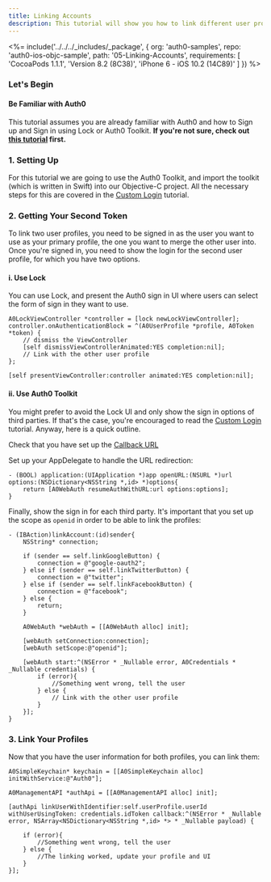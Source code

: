 ```yaml
---
title: Linking Accounts
description: This tutorial will show you how to link different user profiles, allowing different ways of signing in into a single profile.
---
```


<%= include('../../../_includes/_package', {
  org: 'auth0-samples',
  repo: 'auth0-ios-objc-sample',
  path: '05-Linking-Accounts',
  requirements: [
    'CocoaPods 1.1.1',
    'Version 8.2 (8C38)',
    'iPhone 6 - iOS 10.2 (14C89)'
  ]
}) %>

### Let's Begin

#### Be Familiar with Auth0

This tutorial assumes you are already familiar with Auth0 and how to Sign up and Sign in using Lock or Auth0 Toolkit. **If you're not sure, check out [this tutorial](/quickstart/native/ios-objc/01-login) first.**

### 1. Setting Up

For this tutorial we are going to use the Auth0 Toolkit, and import the toolkit (which is written in Swift) into our Objective-C project. All the necessary steps for this are covered in the [Custom Login](/quickstart/native/ios-objc/02-custom-login) tutorial.

### 2. Getting Your Second Token

To link two user profiles, you need to be signed in as the user you want to use as your primary profile, the one you want to merge the other user into. Once you're signed in, you need to show the login for the second user profile, for which you have two options.

#### i. Use Lock

You can use Lock, and present the Auth0 sign in UI where users can select the form of sign in they want to use.

```objc
A0LockViewController *controller = [lock newLockViewController];
controller.onAuthenticationBlock = ^(A0UserProfile *profile, A0Token *token) {
    // dismiss the ViewController
    [self dismissViewControllerAnimated:YES completion:nil];
    // Link with the other user profile
};

[self presentViewController:controller animated:YES completion:nil];
```

#### ii. Use Auth0 Toolkit

You might prefer to avoid the Lock UI and only show the sign in options of third parties. If that's the case, you're encouraged to read the [Custom Login](/quickstart/native/ios-objc/02-custom-login) tutorial. Anyway, here is a quick outline.

Check that you have set up the [Callback URL](/quickstart/native/ios-objc/00-introduction#2-configure-your-callback-urls)

Set up your AppDelegate to handle the URL redirection:

```objc
- (BOOL) application:(UIApplication *)app openURL:(NSURL *)url options:(NSDictionary<NSString *,id> *)options{
    return [A0WebAuth resumeAuthWithURL:url options:options];
}
```

Finally, show the sign in for each third party. It's important that you set up the scope as `openid` in order to be able to link the profiles:

```objc
- (IBAction)linkAccount:(id)sender{
    NSString* connection;

    if (sender == self.linkGoogleButton) {
        connection = @"google-oauth2";
    } else if (sender == self.linkTwitterButton) {
        connection = @"twitter";
    } else if (sender == self.linkFacebookButton) {
        connection = @"facebook";
    } else {
        return;
    }

    A0WebAuth *webAuth = [[A0WebAuth alloc] init];

    [webAuth setConnection:connection];
    [webAuth setScope:@"openid"];

    [webAuth start:^(NSError * _Nullable error, A0Credentials * _Nullable credentials) {
        if (error){
            //Something went wrong, tell the user
        } else {
            // Link with the other user profile
        }
    }];
}
```

### 3. Link Your Profiles

Now that you have the user information for both profiles, you can link them:

```objc
A0SimpleKeychain* keychain = [[A0SimpleKeychain alloc] initWithService:@"Auth0"];

A0ManagementAPI *authApi = [[A0ManagementAPI alloc] init];

[authApi linkUserWithIdentifier:self.userProfile.userId  withUserUsingToken: credentials.idToken callback:^(NSError * _Nullable error, NSArray<NSDictionary<NSString *,id> *> * _Nullable payload) {

    if (error){
        //Something went wrong, tell the user
    } else {
        //The linking worked, update your profile and UI
    }
}];
```
